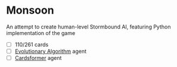 # Monsoon
An attempt to create human-level Stormbound AI, featuring Python implementation of the game

- [ ] 110/261 cards
- [ ] [Evolutionary Algorithm](https://arxiv.org/pdf/2410.19681v1) agent
- [ ] [Cardsformer](https://ebooks.iospress.nl/doi/10.3233/FAIA230581) agent